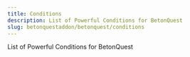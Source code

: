 ```yaml
---
title: Conditions
description: List of Powerful Conditions for BetonQuest
slug: betonquestaddon/betonquest/conditions
---
```


List of Powerful Conditions for BetonQuest
